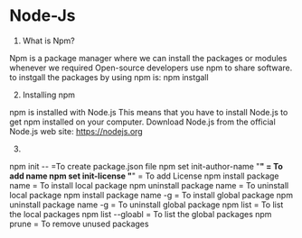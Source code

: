 # Node-Js

1) What is Npm?

Npm is a package manager where we can install the packages or modules whenever we required 
Open-source developers use npm to share software.
to instgall the packages by using npm is:
npm instgall<package>

  
2) Installing npm
  
npm is installed with Node.js
This means that you have to install Node.js to get npm installed on your computer.
Download Node.js from the official Node.js web site: https://nodejs.org

3)
npm init --  =To create package.json file
npm set init-author-name "__" = To add name
npm set init-license "__" = To add License
npm install package name = To install local package
npm uninstall package name = To uninstall local package
npm install package name -g = To install global package
npm uninstall package name -g = To uninstall global package
npm list = To list the local packages
npm list --gloabl = To list the global packages
npm prune = To remove unused packages
